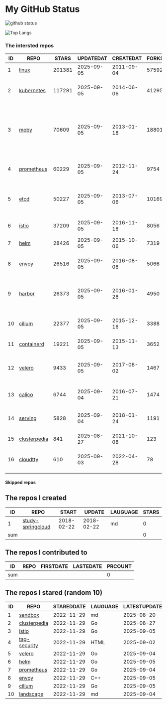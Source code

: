 # My GitHub Status

<img src="https://github-readme-stats-1.yihong0618.vercel.app/api?username=daoqingniu&show_icons=true&&&hide_title=true&count_private=true" alt="github status" />

![Top Langs](https://github-readme-stats-1.yihong0618.vercel.app/api/top-langs/?username=daoqingniu&layout=compact)

<!--START_SECTION:github_repos-->
### The intersted repos
| ID |                              REPO                               | STARS  | UPDATEDAT  | CREATEDAT  | FORKSCOUNT |                                                DESCRIPTIONS                                                |
|----|-----------------------------------------------------------------|--------|------------|------------|------------|------------------------------------------------------------------------------------------------------------|
|  1 | [linux](https://github.com/torvalds/linux)                      | 201381 | 2025-09-05 | 2011-09-04 |      57592 | Linux kernel source tree                                                                                   |
|  2 | [kubernetes](https://github.com/kubernetes/kubernetes)          | 117281 | 2025-09-05 | 2014-06-06 |      41295 | Production-Grade Container Scheduling and Management                                                       |
|  3 | [moby](https://github.com/moby/moby)                            |  70609 | 2025-09-05 | 2013-01-18 |      18801 | The Moby Project - a collaborative project for the container ecosystem to assemble container-based systems |
|  4 | [prometheus](https://github.com/prometheus/prometheus)          |  60229 | 2025-09-05 | 2012-11-24 |       9754 | The Prometheus monitoring system and time series database.                                                 |
|  5 | [etcd](https://github.com/etcd-io/etcd)                         |  50227 | 2025-09-05 | 2013-07-06 |      10169 | Distributed reliable key-value store for the most critical data of a distributed system                    |
|  6 | [istio](https://github.com/istio/istio)                         |  37209 | 2025-09-05 | 2016-11-18 |       8056 | Connect, secure, control, and observe services.                                                            |
|  7 | [helm](https://github.com/helm/helm)                            |  28426 | 2025-09-05 | 2015-10-06 |       7319 | The Kubernetes Package Manager                                                                             |
|  8 | [envoy](https://github.com/envoyproxy/envoy)                    |  26516 | 2025-09-05 | 2016-08-08 |       5066 | Cloud-native high-performance edge/middle/service proxy                                                    |
|  9 | [harbor](https://github.com/goharbor/harbor)                    |  26373 | 2025-09-05 | 2016-01-28 |       4950 | An open source trusted cloud native registry project that stores, signs, and scans content.                |
| 10 | [cilium](https://github.com/cilium/cilium)                      |  22377 | 2025-09-05 | 2015-12-16 |       3388 | eBPF-based Networking, Security, and Observability                                                         |
| 11 | [containerd](https://github.com/containerd/containerd)          |  19221 | 2025-09-05 | 2015-11-13 |       3652 | An open and reliable container runtime                                                                     |
| 12 | [velero](https://github.com/vmware-tanzu/velero)                |   9433 | 2025-09-05 | 2017-08-02 |       1467 | Backup and migrate Kubernetes applications and their persistent volumes                                    |
| 13 | [calico](https://github.com/projectcalico/calico)               |   6744 | 2025-09-04 | 2016-07-21 |       1474 | Cloud native networking and network security                                                               |
| 14 | [serving](https://github.com/knative/serving)                   |   5828 | 2025-09-04 | 2018-01-24 |       1191 | Kubernetes-based, scale-to-zero, request-driven compute                                                    |
| 15 | [clusterpedia](https://github.com/clusterpedia-io/clusterpedia) |    841 | 2025-08-27 | 2021-10-08 |        123 | The Encyclopedia of Kubernetes clusters                                                                    |
| 16 | [cloudtty](https://github.com/cloudtty/cloudtty)                |    610 | 2025-09-03 | 2022-04-28 |         78 | A Friendly Kubernetes CloudShell (Web Terminal) !                                                          |



#### Skipped repos
<!--END_SECTION:github_repos-->

<!--START_SECTION:my_github-->
## The repos I created
| ID  |                                 REPO                                 |   START    |   UPDATE   | LAUGUAGE | STARS |
|-----|----------------------------------------------------------------------|------------|------------|----------|-------|
|   1 | [study-springcloud](https://github.com/daoqingniu/study-springcloud) | 2018-02-22 | 2018-02-22 | md       |     0 |
| sum |                                                                      |            |            |          |     0 |

## The repos I contributed to
| ID  | REPO | FIRSTDATE | LASTEDATE | PRCOUNT |
|-----|------|-----------|-----------|---------|
| sum |      |           |           |       0 |

## The repos I stared (random 10)
| ID |                              REPO                               | STAREDDATE | LAUGUAGE | LATESTUPDATE |
|----|-----------------------------------------------------------------|------------|----------|--------------|
|  1 | [sandbox](https://github.com/cncf/sandbox)                      | 2022-11-29 | md       | 2025-08-20   |
|  2 | [clusterpedia](https://github.com/clusterpedia-io/clusterpedia) | 2022-11-29 | Go       | 2025-08-27   |
|  3 | [istio](https://github.com/istio/istio)                         | 2022-11-29 | Go       | 2025-09-05   |
|  4 | [tag-security](https://github.com/cncf/tag-security)            | 2022-11-29 | HTML     | 2025-09-02   |
|  5 | [velero](https://github.com/vmware-tanzu/velero)                | 2022-11-29 | Go       | 2025-09-04   |
|  6 | [helm](https://github.com/helm/helm)                            | 2022-11-29 | Go       | 2025-09-05   |
|  7 | [prometheus](https://github.com/prometheus/prometheus)          | 2022-11-29 | Go       | 2025-09-04   |
|  8 | [envoy](https://github.com/envoyproxy/envoy)                    | 2022-11-29 | C++      | 2025-09-05   |
|  9 | [cilium](https://github.com/cilium/cilium)                      | 2022-11-29 | Go       | 2025-09-05   |
| 10 | [landscape](https://github.com/cncf/landscape)                  | 2022-11-29 | md       | 2025-09-04   |

<!--END_SECTION:my_github-->
